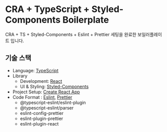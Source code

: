 # CRA + TypeScript + Styled-Components Boilerplate
CRA + TS + Styled-Components + Eslint + Prettier 세팅을 완료한 보일러플레이트 입니다. 

## 기술 스택

- Language: [TypeScript](https://github.com/microsoft/TypeScript) 
- Library
  - Development: [React](https://github.com/facebook/react/)
  - UI & Styling: [Styled-Components]('')
- Project Setup: [Create React App](https://github.com/facebook/create-react-app)
- Code Format : [Eslint](''),  [Prettier]('')
   - @typescript-eslint/eslint-plugin
   - @typescript-eslint/parser
   - eslint-config-prettier
   - eslint-plugin-prettier
   - eslint-plugin-react

